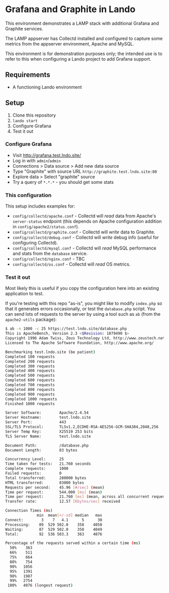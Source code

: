 # Grafana and Graphite in Lando

This environment demonstrates a LAMP stack with additional Grafana and Graphite services.

The LAMP appserver has Collectd installed and configured to capture some metrics from the appserver environment, Apache and MySQL.

This environment is for demonstration purposes only; the intended use is to refer to this when configuring a Lando project to add Grafana support.

## Requirements

- A functioning Lando environment

## Setup

1. Clone this repository
2. `lando start`
3. Configure Grafana
4. Test it out

### Configure Grafana

- Visit http://grafana.test.lndo.site/
- Log in with `admin`/`admin`
- Connections > Data source > Add new data source
- Type "Graphite" with source URL `http://graphite.test.lndo.site:80`
- Explore data > Select "graphite" source
- Try a query of `*.*.*` - you should get some stats

### This configuration

This setup includes examples for:

- `config/collectd/apache.conf` - Collectd will _read_ data from Apache's `server-status` endpoint (this depends on Apache configuration addition in `config/apache2/status.conf`).
- `config/collectd/graphite.conf` - Collectd will _write_ data to Graphite.
- `config/collectd/debug.conf` - Collectd will _write_ debug info (useful for configuring Collectd).
- `config/collectd/mysql.conf` - Collectd will _read_ MySQL performance and stats from the `database` service.
- `config/collectd/nginx.conf` - TBC
- `config/collectd/os.conf` - Collectd will _read_ OS metrics.

### Test it out

Most likely this is useful if you copy the configuration here into an existing application to test.

If you're testing with this repo "as-is", you might like to modify `index.php` so that it generates errors occasionally, or test the `database.php` script. You can send lots of requests to the server by using a tool such as `ab` (from the `apache2-utils` package):

```bash
$ ab -n 1000 -c 25 https://test.lndo.site/database.php
This is ApacheBench, Version 2.3 <$Revision: 1879490 $>
Copyright 1996 Adam Twiss, Zeus Technology Ltd, http://www.zeustech.net/
Licensed to The Apache Software Foundation, http://www.apache.org/

Benchmarking test.lndo.site (be patient)
Completed 100 requests
Completed 200 requests
Completed 300 requests
Completed 400 requests
Completed 500 requests
Completed 600 requests
Completed 700 requests
Completed 800 requests
Completed 900 requests
Completed 1000 requests
Finished 1000 requests

Server Software:        Apache/2.4.54
Server Hostname:        test.lndo.site
Server Port:            443
SSL/TLS Protocol:       TLSv1.2,ECDHE-RSA-AES256-GCM-SHA384,2048,256
Server Temp Key:        X25519 253 bits
TLS Server Name:        test.lndo.site

Document Path:          /database.php
Document Length:        83 bytes

Concurrency Level:      25
Time taken for tests:   21.760 seconds
Complete requests:      1000
Failed requests:        0
Total transferred:      280000 bytes
HTML transferred:       83000 bytes
Requests per second:    45.96 [#/sec] (mean)
Time per request:       544.000 [ms] (mean)
Time per request:       21.760 [ms] (mean, across all concurrent requests)
Transfer rate:          12.57 [Kbytes/sec] received

Connection Times (ms)
              min  mean[+/-sd] median   max
Connect:        3    7   4.1      5      30
Processing:    89  529 502.0    358    4050
Waiting:       87  529 502.0    358    4049
Total:         92  536 503.3    363    4076

Percentage of the requests served within a certain time (ms)
  50%    363
  66%    511
  75%    664
  80%    754
  90%   1056
  95%   1391
  98%   1987
  99%   2754
 100%   4076 (longest request)
```
